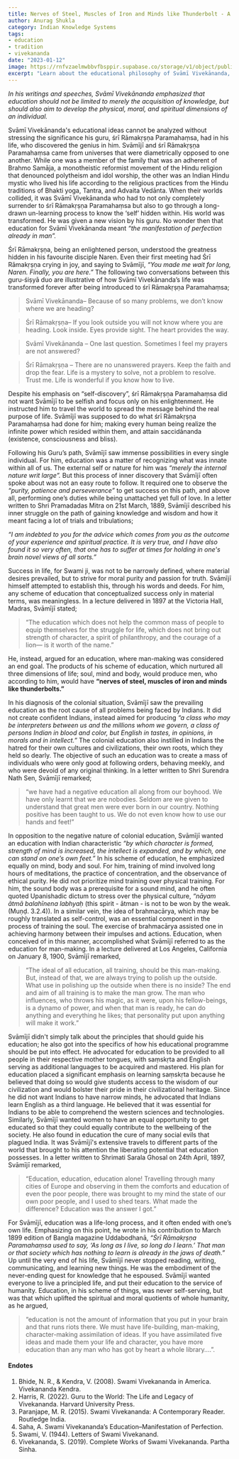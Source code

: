 ```yaml
---
title: Nerves of Steel, Muscles of Iron and Minds like Thunderbolt - A Hindu Monk’s Quest for Education
author: Anurag Shukla
category: Indian Knowledge Systems
tags:
- education
- tradition
- vivekananda
date: "2023-01-12"
image: https://rnfvzaelmwbbvfbsppir.supabase.co/storage/v1/object/public/brhatwebsite/05dhiti/61.webp
excerpt: "Learn about the educational philosophy of Svāmī Vivekānanda, as influenced by his guru Śrī Rāmakṛṣṇa Paramahaṃsa, who emphasized the importance of developing the physical, moral, and spiritual dimensions of individuals. Discover how Svāmījī's ideas on self-discovery and inner realization were shaped by his guru, and the importance of purity, patience, and perseverance on the path to knowledge and wisdom."
---
```


*In his writings and speeches, Svāmī Vivekānanda emphasized that education should not be limited to merely the acquisition of knowledge, but should also aim to develop the physical, moral, and spiritual dimensions of an individual.*

Svāmī Vivekānanda's educational ideas cannot be analyzed without stressing the significance his guru, śrī Rāmakṛṣṇa Paramahaṃsa, had in his life, who discovered the genius in him. Svāmījī and śrī Rāmakṛṣṇa Paramahaṃsa came from universes that were diametrically opposed to one another. While one was a member of the family that was an adherent of Brahmo Samāja, a monotheistic reformist movement of the Hindu religion that denounced polytheism and idol worship, the other was an Indian Hindu mystic who lived his life according to the religious practices from the Hindu traditions of Bhakti yoga, Tantra, and Advaita Vedānta. When their worlds collided, it was Svāmī Vivekānanda who had to not only completely surrender to śrī Rāmakṛṣṇa Paramahaṃsa but also to go through a long-drawn un-learning process to know the ‘self’ hidden within. His world was transformed. He was given a new vision by his guru. No wonder then that education for Svāmī Vivekānanda meant *“the manifestation of perfection already in man”.*

Śrī Rāmakṛṣṇa, being an enlightened person, understood the greatness hidden in his favourite disciple Naren. Even their first meeting had Śrī Rāmakṛṣṇa crying in joy, and saying to Svāmījī, *“You made me wait for long, Naren. Finally, you are here.”* The following two conversations between this guru-śiṣyā duo are illustrative of how Svāmī Vivekānanda’s life was transformed forever after being introduced to śrī Rāmakṛṣṇa Paramahaṃsa; 

> Svāmī Vivekānanda– Because of so many problems, we don’t know where we are heading?

> Śrī Rāmakṛṣṇa– If you look outside you will not know where you are heading. Look inside. Eyes provide sight. The heart provides the way.

> Svāmī Vivekānanda  – One last question. Sometimes I feel my prayers are not answered?

> Śrī Rāmakṛṣṇa – There are no unanswered prayers. Keep the faith and drop the fear. Life is a mystery to solve, not a problem to resolve. Trust me. Life is wonderful if you know how to live.

Despite his emphasis on “self-discovery”, śrī Rāmakṛṣṇa Paramahaṃsa did not want Svāmījī to be selfish and focus only on his enlightenment. He instructed him to travel the world to spread the message behind the real purpose of life. Svāmījī was supposed to do what śrī Rāmakṛṣṇa Paramahaṃsa had done for him; making every human being realize the infinite power which resided within them, and attain saccidānanda (existence, consciousness and bliss). 

Following his Guru’s path, Svāmījī saw immense possibilities in every single individual. For him, education was a matter of recognizing what was innate within all of us. The external self or nature for him was *“merely the internal nature writ large”.* But this process of inner discovery that Svāmījī often spoke about was not an easy route to follow. It required one to observe the *“purity, patience and perseverance”* to get success on this path, and above all, performing one’s duties while being unattached yet full of love. In a letter written to Shri Pramadadas Mitra on 21st March, 1889, Svāmījī described his inner struggle on the path of gaining knowledge and wisdom and how it meant facing a lot of trials and tribulations; 

*“I am indebted to you for the advice which comes from you as the outcome of your experience and spiritual practice. It is very true, and I have also found it so very often, that one has to suffer at times for holding in one's brain novel views of all sorts.”*

Success in life, for Swami ji, was not to be narrowly defined, where material desires prevailed, but to strive for moral purity and passion for truth. Svāmījī himself attempted to establish this, through his words and deeds. For him, any scheme of education that conceptualized success only in material terms, was meaningless.  In a lecture delivered in 1897 at the Victoria Hall, Madras, Svāmījī stated;

> “The education which does not help the common mass of people to equip themselves for the struggle for life, which does not bring out strength of character, a spirit of philanthropy, and the courage of a lion— is it worth of the name.”

He, instead, argued for an education, where man-making was considered an end goal. The products of his scheme of education, which nurtured all three dimensions of life; soul, mind and body, would produce men, who according to him, would have **“nerves of steel, muscles of iron and minds like thunderbolts.”**

In his diagnosis of the colonial situation, Svāmījī saw the prevailing education as the root cause of all problems being faced by Indians. It did not create confident Indians, instead aimed for producing *“a class who may be interpreters between us and the millions whom we govern, a class of persons Indian in blood and color, but English in tastes, in opinions, in morals and in intellect.”* The colonial education also instilled in Indians the hatred for their own cultures and civilizations, their own roots, which they held so dearly. The objective of such an education was to create a mass of individuals who were only good at following orders, behaving meekly, and who were devoid of any original thinking. In a letter written to Shri Surendra Nath Sen, Svāmījī remarked;

> “we have had a negative education all along from our boyhood. We have only learnt that we are nobodies. Seldom are we given to understand that great men were ever born in our country. Nothing positive has been taught to us. We do not even know how to use our hands and feet!” 

In opposition to the negative nature of colonial education, Svāmījī wanted an education with Indian characteristic *“by which character is formed, strength of mind is increased, the intellect is expanded, and by which, one can stand on one’s own feet.”* In his scheme of education, he emphasized equally on mind, body and soul. For him, training of mind involved long hours of meditations, the practice of concentration, and the observance of ethical purity. He did not prioritize mind training over physical training. For him, the sound body was a prerequisite for a sound mind, and he often quoted Upanishadic dictum to stress over the physical culture, *“nāyam ātmā balahīnena labhyaḥ* (this spirit - ātman - is not to be won by the weak. (Muṇḍ. 3.2.4)). In a similar vein, the idea of brahmacārya, which may be roughly translated as self-control, was an essential component in the process of training the soul. The exercise of brahmacārya assisted one in achieving harmony between their impulses and actions. Education, when conceived of in this manner, accomplished what Svāmījī referred to as the education for man-making. In a lecture delivered at Los Angeles, California on January 8, 1900, Svāmījī remarked,

> “The ideal of all education, all training, should be this man-making. But, instead of that, we are always trying to polish up the outside. What use in polishing up the outside when there is no inside? The end and aim of all training is to make the man grow. The man who influences, who throws his magic, as it were, upon his fellow-beings, is a dynamo of power, and when that man is ready, he can do anything and everything he likes; that personality put upon anything will make it work.”

Svāmījī didn't simply talk about the principles that should guide his education; he also got into the specifics of how his educational programme should be put into effect. He advocated for education to be provided to all people in their respective mother tongues, with saṃskṛta and English serving as additional languages to be acquired and mastered. His plan for education placed a significant emphasis on learning saṃskṛta because he believed that doing so would give students access to the wisdom of our civilization and would bolster their pride in their civilizational heritage. Since he did not want Indians to have narrow minds, he advocated that Indians learn English as a third language. He believed that it was essential for Indians to be able to comprehend the western sciences and technologies. Similarly, Svāmījī wanted women to have an equal opportunity to get educated so that they could equally contribute to the wellbeing of the society. He also found in education the cure of many social evils that plagued India. It was Svāmījī's extensive travels to different parts of the world that brought to his attention the liberating potential that education possesses. In a letter written to Shrimati Sarala Ghosal on 24th April, 1897, Svāmījī remarked,

> “Education, education, education alone! Travelling through many cities of Europe and observing in them the comforts and education of even the poor people, there was brought to my mind the state of our own poor people, and I used to shed tears. What made the difference? Education was the answer I got.”

For Svāmījī, education was a life-long process, and it often ended with one’s own life. Emphasizing on this point, he wrote in his contribution to March 1899 edition of Bangla magazine Uddabodhanā, *“Śrī Rāmakṛṣṇa Paramahaṃsa used to say, ‘As long as I live, so long do I learn.’ That man or that society which has nothing to learn is already in the jaws of death.”* Up until the very end of his life, Svāmījī never stopped reading, writing, communicating, and learning new things. He was the embodiment of the never-ending quest for knowledge that he espoused. Svāmījī wanted everyone to live a principled life, and put their education to the service of humanity. Education, in his scheme of things, was never self-serving, but was that which uplifted the spiritual and moral quotients of whole humanity, as he argued,

> “education is not the amount of information that you put in your brain and that runs riots there. We must have life-building, man-making, character-making assimilation of ideas. If you have assimilated five ideas and made them your life and character, you have more education than any man who has got by heart a whole library….”. 

#### Endotes 
1. Bhide, N. R., & Kendra, V. (2008). Swami Vivekananda in America. Vivekananda Kendra.
2. Harris, R. (2022). Guru to the World: The Life and Legacy of Vivekananda. Harvard University Press.
3. Paranjape, M. R. (2015). Swami Vivekananda: A Contemporary Reader. Routledge India. 
4. Saha, A. Swami Vivekananda’s Education–Manifestation of Perfection.
5. Swami, V. (1944). Letters of Swami Vivekanand.
6. Vivekananda, S. (2019). Complete Works of Swami Vivekananda. Partha Sinha.


